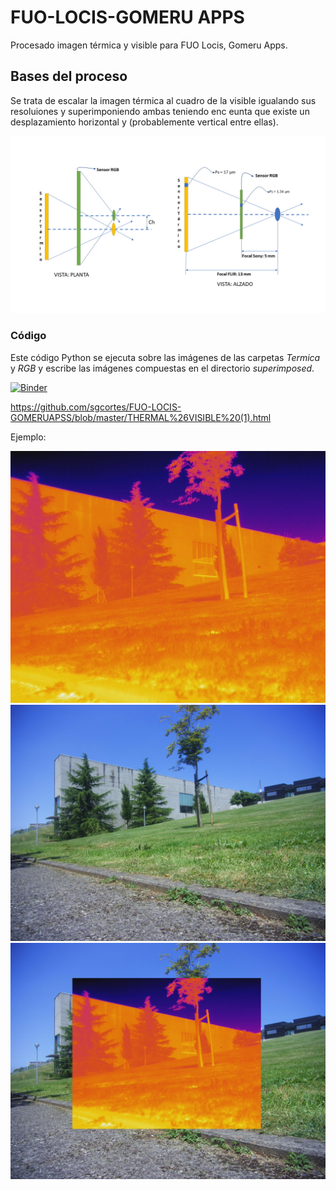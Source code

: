 # FUO-LOCIS-GOMERU APPS
Procesado imagen térmica y visible para FUO Locis, Gomeru Apps.

## Bases del proceso
Se trata de escalar la imagen térmica al cuadro de la visible igualando sus resoluiones y superimponiendo ambas teniendo enc eunta que existe un desplazamiento horizontal y (probablemente vertical entre ellas).

![esquema](https://github.com/sgcortes/FUO-LOCIS-GOMERUAPSS/blob/master/FLIR_THERMAL2.jpg)

### Código
Este código Python se ejecuta sobre las imágenes de las carpetas _Termica_ y _RGB_ y escribe las imágenes compuestas en el directorio _superimposed_.

[![Binder](https://mybinder.org/badge_logo.svg)](https://mybinder.org/v2/gh/sgcortes/FUO-LOCIS-GOMERUAPSS/master?filepath=https%3A%2F%2Fgithub.com%2Fsgcortes%2FFUO-LOCIS-GOMERUAPSS%2Fblob%2Fmaster%2FTHERMAL_VISIBLE.ipynb)


https://github.com/sgcortes/FUO-LOCIS-GOMERUAPSS/blob/master/THERMAL%26VISIBLE%20(1).html

Ejemplo:

![imagen térmica](https://github.com/sgcortes/FUO-LOCIS-GOMERUAPSS/blob/master/Termica/20190711_132654_R.jpg)
![imagen RGB](https://github.com/sgcortes/FUO-LOCIS-GOMERUAPSS/blob/master/RGB/AMBA0331.JPG)
![imagen compuesta](https://github.com/sgcortes/FUO-LOCIS-GOMERUAPSS/blob/master/superimposed/20190711_132654_RAMBA0331.JPG)

